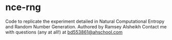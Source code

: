 # nce-rng
Code to replicate the experiment detailed in Natural Computational Entropy and Random Number Generation. Authored by Ramsey Alsheikh
Contact me with questions (any at all!) at bd553861@ahschool.com
